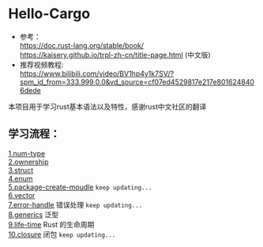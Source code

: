 # Hello-Cargo
* 参考：  
https://doc.rust-lang.org/stable/book/  
https://kaisery.github.io/trpl-zh-cn/title-page.html (中文版)
* 推荐视频教程:  
https://www.bilibili.com/video/BV1hp4y1k7SV/?spm_id_from=333.999.0.0&vd_source=cf07ed4529817e217e8016248406dede

本项目用于学习rust基本语法以及特性，感谢rust中文社区的翻译
## 学习流程：
[1.num-type](https://github.com/pingzhihe/Hello-Cargo/tree/master/num-type)  
[2.ownership](https://github.com/pingzhihe/Hello-Cargo/tree/master/ownership)  
[3.struct](https://github.com/pingzhihe/Hello-Cargo/tree/master/my-struct)  
[4.enum](https://github.com/pingzhihe/Hello-Cargo/tree/master/my-enum)  
[5.package-create-moudle](https://github.com/pingzhihe/Hello-Cargo/tree/master/package-create-module)  `keep updating...`  
[6.vector](https://github.com/pingzhihe/Hello-Cargo/tree/master/_vector)  
[7.error-handle](https://github.com/pingzhihe/Hello-Cargo/tree/master/error-handle) 错误处理  `keep updating...`  
[8.generics](https://github.com/pingzhihe/Hello-Cargo/tree/master/_generics)  泛型  
[9.life-time](https://github.com/pingzhihe/Hello-Cargo/tree/master/_life-time) Rust 的生命周期  
[10.closure](https://github.com/pingzhihe/Hello-Cargo/tree/master/closure) 闭包  `keep updating...`  
